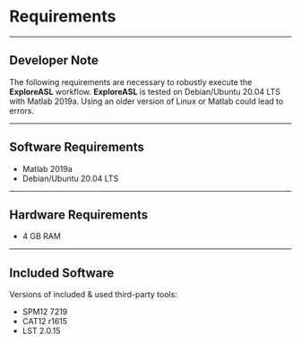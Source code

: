 
# Requirements


----
## Developer Note

The following requirements are necessary to robustly execute the **ExploreASL** workflow. **ExploreASL** is tested on Debian/Ubuntu 20.04 LTS with Matlab 2019a. Using an older version of Linux or Matlab could lead to errors.

----
## Software Requirements

- Matlab 2019a
- Debian/Ubuntu 20.04 LTS

----
## Hardware Requirements

- 4 GB RAM 

----
## Included Software

Versions of included & used third-party tools:

- SPM12 7219 
- CAT12 r1615 
- LST 2.0.15 

